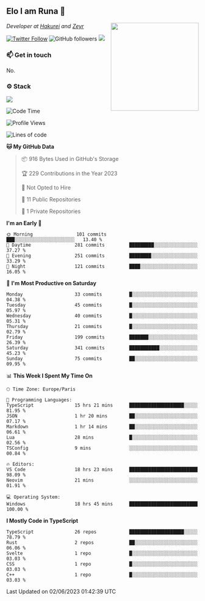<h2>Elo I am Runa 🐔</h2>
<img align='right' src="https://imgur.com/Idjj7mk.png" width="230">
<p><em>Developer at <a href="https://github.com/hakureiapp">Hakurei</a> and <a href="https://github.com/zeyrbot">Zeyr</a></em></p>

[![Twitter Follow](https://img.shields.io/twitter/follow/ruunao?label=Follow)](https://twitter.com/intent/follow?screen_name=ruunao)
![GitHub followers](https://img.shields.io/github/followers/ruunao?label=Follow&style=social)
![](https://komarev.com/ghpvc/?username=ruunao&color=blue)

### 📫 Get in touch
No.

### ⚙️ Stack
![](https://skillicons.dev/icons?i=git,docker,js,ts,cloudflare,css,deno,express,cpp,arduino,graphql,html,nestjs,react,apollo,bash,lua,nextjs,nodejs,ps,powershell,neovim,postgres,tailwind,prisma)

<!--START_SECTION:waka-->
![Code Time](http://img.shields.io/badge/Code%20Time-14%20hrs%2030%20mins-blue)

![Profile Views](http://img.shields.io/badge/Profile%20Views-44-blue)

![Lines of code](https://img.shields.io/badge/From%20Hello%20World%20I%27ve%20Written-355.6%20thousand%20lines%20of%20code-blue)

**🐱 My GitHub Data** 

> 📦 916 Bytes Used in GitHub's Storage 
 > 
> 🏆 229 Contributions in the Year 2023
 > 
> 🚫 Not Opted to Hire
 > 
> 📜 11 Public Repositories 
 > 
> 🔑 1 Private Repositories 
 > 
**I'm an Early 🐤** 

```text
🌞 Morning                101 commits         ███░░░░░░░░░░░░░░░░░░░░░░   13.40 % 
🌆 Daytime                281 commits         █████████░░░░░░░░░░░░░░░░   37.27 % 
🌃 Evening                251 commits         ████████░░░░░░░░░░░░░░░░░   33.29 % 
🌙 Night                  121 commits         ████░░░░░░░░░░░░░░░░░░░░░   16.05 % 
```
📅 **I'm Most Productive on Saturday** 

```text
Monday                   33 commits          █░░░░░░░░░░░░░░░░░░░░░░░░   04.38 % 
Tuesday                  45 commits          █░░░░░░░░░░░░░░░░░░░░░░░░   05.97 % 
Wednesday                40 commits          █░░░░░░░░░░░░░░░░░░░░░░░░   05.31 % 
Thursday                 21 commits          █░░░░░░░░░░░░░░░░░░░░░░░░   02.79 % 
Friday                   199 commits         ███████░░░░░░░░░░░░░░░░░░   26.39 % 
Saturday                 341 commits         ███████████░░░░░░░░░░░░░░   45.23 % 
Sunday                   75 commits          ██░░░░░░░░░░░░░░░░░░░░░░░   09.95 % 
```


📊 **This Week I Spent My Time On** 

```text
🕑︎ Time Zone: Europe/Paris

💬 Programming Languages: 
TypeScript               15 hrs 21 mins      ████████████████████░░░░░   81.95 % 
JSON                     1 hr 20 mins        ██░░░░░░░░░░░░░░░░░░░░░░░   07.17 % 
Markdown                 1 hr 14 mins        ██░░░░░░░░░░░░░░░░░░░░░░░   06.61 % 
Lua                      28 mins             █░░░░░░░░░░░░░░░░░░░░░░░░   02.56 % 
TSConfig                 9 mins              ░░░░░░░░░░░░░░░░░░░░░░░░░   00.84 % 

🔥 Editors: 
VS Code                  18 hrs 23 mins      █████████████████████████   98.09 % 
Neovim                   21 mins             ░░░░░░░░░░░░░░░░░░░░░░░░░   01.91 % 

💻 Operating System: 
Windows                  18 hrs 45 mins      █████████████████████████   100.00 % 
```

**I Mostly Code in TypeScript** 

```text
TypeScript               26 repos            ████████████████████░░░░░   78.79 % 
Rust                     2 repos             ██░░░░░░░░░░░░░░░░░░░░░░░   06.06 % 
Svelte                   1 repo              █░░░░░░░░░░░░░░░░░░░░░░░░   03.03 % 
CSS                      1 repo              █░░░░░░░░░░░░░░░░░░░░░░░░   03.03 % 
C++                      1 repo              █░░░░░░░░░░░░░░░░░░░░░░░░   03.03 % 
```




 Last Updated on 02/06/2023 01:42:39 UTC
<!--END_SECTION:waka-->


<!--
<p align="center">
     <a href="https://discord.gg/HhybNhchcC"><img src="https://invidget.switchblade.xyz/sejc7TnX6N" align="center" ><a>
</p> 
-->
